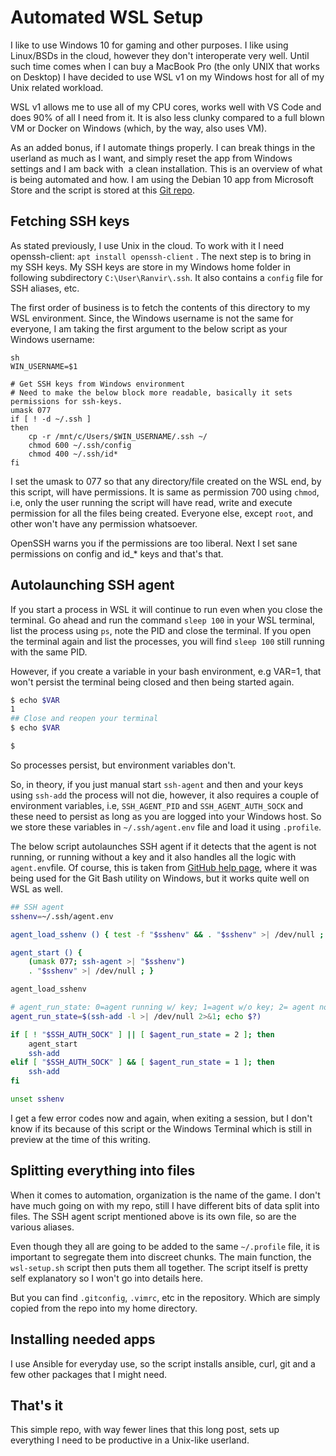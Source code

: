 # Automated WSL Setup
I like to use Windows 10 for gaming and other purposes. I like using Linux/BSDs
in the cloud, however they don't interoperate very well. Until such time comes
when I can buy a MacBook Pro (the only UNIX that works on Desktop) I have
decided to use WSL v1 on my Windows host for all of my Unix related workload.

WSL v1 allows me to use all of my CPU cores, works well with VS Code and does
90% of all I need from it. It is also less clunky compared to a full blown VM or
Docker on Windows (which, by the way, also uses VM).

As an added bonus, if I automate things properly. I can break things in the
userland as much as I want, and simply reset the app from Windows settings and I
am back with  a clean installation. This is an overview of what is being
automated and how. I am using the Debian 10 app from Microsoft Store and the
script is stored at this [Git repo](https://github.com/sranvir/wsl-setup).

## Fetching SSH keys
As stated previously, I use Unix in the cloud. To work with it I need
openssh-client: `apt install openssh-client` . The next step is to bring in my
SSH keys. My SSH keys are store in my Windows home folder in following
subdirectory `C:\User\Ranvir\.ssh`. It also contains a `config` file for SSH
aliases, etc.

The first order of business is to fetch the contents of this directory to my WSL
environment. Since, the Windows username is not the same for everyone, I am
taking the first argument to the below script as your Windows username:

```
sh
WIN_USERNAME=$1

# Get SSH keys from Windows environment
# Need to make the below block more readable, basically it sets permissions for ssh-keys. 
umask 077
if [ ! -d ~/.ssh ]
then
    cp -r /mnt/c/Users/$WIN_USERNAME/.ssh ~/
    chmod 600 ~/.ssh/config
    chmod 400 ~/.ssh/id*
fi
```

I set the umask to 077 so that any directory/file created on the WSL end, by
this script, will have permissions. It is same as permission 700 using `chmod`,
i.e, only the user running the script will have read, write and execute
permission for all the files being created. Everyone else, except `root`, and
other won't have any permission whatsoever.

OpenSSH warns you if the permissions are too liberal. Next I set sane
permissions on config and id_* keys and that's that.

## Autolaunching SSH agent
If you start a process in WSL it will continue to run even when you close the
terminal. Go ahead and run the command `sleep 100` in your WSL terminal, list
the process using `ps`, note the PID and close the terminal. If you open the
terminal again and list the processes, you will find `sleep 100` still running
with the same PID.

However, if you create a variable in your bash environment, e.g VAR=1, that
won't persist the terminal being closed and then being started again.

```sh
$ echo $VAR
1
## Close and reopen your terminal
$ echo $VAR

$
```

So processes persist, but environment variables don't.

So, in theory, if you just manual start `ssh-agent` and then and your keys using
`ssh-add` the process will not die, however, it also requires a couple of
environment variables, i.e, `SSH_AGENT_PID` and `SSH_AGENT_AUTH_SOCK` and these
need to persist as long as you are logged into your Windows host. So we store
these variables in `~/.ssh/agent.env` file and load it using `.profile`.

The below script autolaunches SSH agent if it detects that the agent is not
running, or running without a key and it also handles all the logic with
`agent.env`file. Of course, this is taken from [GitHub help
page](https://help.github.com/en/github/authenticating-to-github/working-with-ssh-key-passphrases#auto-launching-ssh-agent-on-git-for-windows),
where it was being used for the Git Bash utility on Windows, but it works quite
well on WSL as well.

```sh
## SSH agent
sshenv=~/.ssh/agent.env

agent_load_sshenv () { test -f "$sshenv" && . "$sshenv" >| /dev/null ; }

agent_start () {
    (umask 077; ssh-agent >| "$sshenv")
    . "$sshenv" >| /dev/null ; }

agent_load_sshenv

# agent_run_state: 0=agent running w/ key; 1=agent w/o key; 2= agent not running
agent_run_state=$(ssh-add -l >| /dev/null 2>&1; echo $?)

if [ ! "$SSH_AUTH_SOCK" ] || [ $agent_run_state = 2 ]; then
    agent_start
    ssh-add
elif [ "$SSH_AUTH_SOCK" ] && [ $agent_run_state = 1 ]; then
    ssh-add
fi

unset sshenv
```
I get a few error codes now and again, when exiting a session, but I don't know
if its because of this script or the Windows Terminal which is still in preview
at the time of this writing.

## Splitting everything into files
When it comes to automation, organization is the name of the game. I don't have
much going on with my repo, still I have different bits of data split into
files. The SSH agent script mentioned above is its own file, so are the various
aliases.

Even though they all are going to be added to the same `~/.profile` file, it is
important to segregate them into discreet chunks. The main function, the
`wsl-setup.sh` script then puts them all together. The script itself is pretty
self explanatory so I won't go into details here.

But you can find `.gitconfig`, `.vimrc`, etc in the repository. Which are simply
copied from the repo into my home directory.

## Installing needed apps
I use Ansible for everyday use, so the script installs ansible, curl, git and a
few other packages that I might need.

## That's it
This simple repo, with way fewer lines that this long post, sets up everything I
need to be productive in a Unix-like userland.
